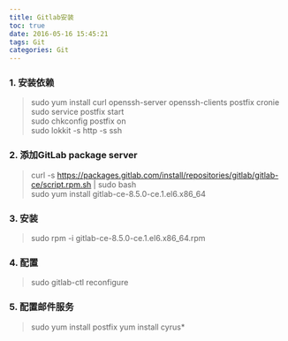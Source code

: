 ```yaml
---
title: Gitlab安装
toc: true
date: 2016-05-16 15:45:21
tags: Git
categories: Git
---
```



### 1. 安装依赖

>sudo yum install curl openssh-server openssh-clients postfix cronie  
sudo service postfix start  
sudo chkconfig postfix on  
sudo lokkit -s http -s ssh  

### 2. 添加GitLab package server

> curl -s https://packages.gitlab.com/install/repositories/gitlab/gitlab-ce/script.rpm.sh | sudo bash  
> sudo yum install gitlab-ce-8.5.0-ce.1.el6.x86_64

### 3. 安装

>sudo rpm -i gitlab-ce-8.5.0-ce.1.el6.x86_64.rpm


### 4. 配置

>sudo gitlab-ctl reconfigure



### 5. 配置邮件服务

>sudo yum install postfix
yum install cyrus*
